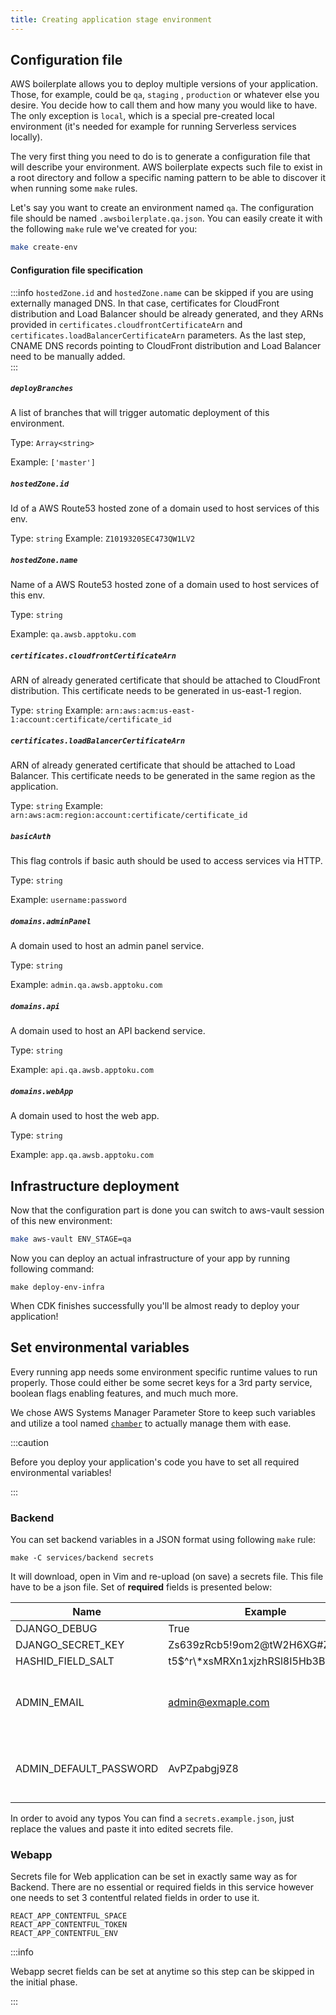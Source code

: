 ```yaml
---
title: Creating application stage environment
---
```


## Configuration file

AWS boilerplate allows you to deploy multiple versions of your application. Those, for example, could be `qa`, `staging`
, `production` or whatever else you desire. You decide how to call them and how many you would like to have. 
The only exception is `local`, which is a special pre-created local environment (it's needed for example for running Serverless services locally).      

The very first thing you need to do is to generate a configuration file that will describe your
environment. AWS boilerplate expects such file to exist in a root directory and follow a specific naming pattern to be
able to discover it when running some `make` rules.

Let's say you want to create an environment named `qa`. The configuration file should be named `.awsboilerplate.qa.json`.
You can easily create it with the following `make` rule we've created for you:

```sh
make create-env
```

#### Configuration file specification

:::info
`hostedZone.id` and `hostedZone.name` can be skipped if you are using externally managed DNS. In that case, certificates for CloudFront distribution and Load Balancer should be already generated, and they ARNs provided in `certificates.cloudfrontCertificateArn` and `certificates.loadBalancerCertificateArn` parameters. As the last step, CNAME DNS records pointing to CloudFront distribution and Load Balancer need to be manually added.  
:::

##### `deployBranches`

A list of branches that will trigger automatic deployment of this environment.

Type: `Array<string>`

Example: `['master']`

##### `hostedZone.id`

Id of a AWS Route53 hosted zone of a domain used to host services of this env.

Type: `string`
Example: `Z1019320SEC473QW1LV2`

##### `hostedZone.name`

Name of a AWS Route53 hosted zone of a domain used to host services of this env.

Type: `string`

Example: `qa.awsb.apptoku.com`

##### `certificates.cloudfrontCertificateArn`

ARN of already generated certificate that should be attached to CloudFront distribution. This certificate needs to be generated in us-east-1 region.

Type: `string`
Example: `arn:aws:acm:us-east-1:account:certificate/certificate_id`

##### `certificates.loadBalancerCertificateArn`

ARN of already generated certificate that should be attached to Load Balancer. This certificate needs to be generated in the same region as the application.

Type: `string`
Example: `arn:aws:acm:region:account:certificate/certificate_id`

##### `basicAuth`

This flag controls if basic auth should be used to access services via HTTP.

Type: `string`

Example: `username:password`

##### `domains.adminPanel`

A domain used to host an admin panel service.

Type: `string`

Example: `admin.qa.awsb.apptoku.com`

##### `domains.api`

A domain used to host an API backend service.

Type: `string`

Example: `api.qa.awsb.apptoku.com`

##### `domains.webApp`

A domain used to host the web app.

Type: `string`

Example: `app.qa.awsb.apptoku.com`

## Infrastructure deployment

Now that the configuration part is done you can switch to aws-vault session of this new environment:

```sh
make aws-vault ENV_STAGE=qa
```

Now you can deploy an actual infrastructure of your app by running following command:

```shell
make deploy-env-infra
```

When CDK finishes successfully you'll be almost ready to deploy your application!

## Set environmental variables

Every running app needs some environment specific runtime values to run properly. Those could either be some secret
keys for a 3rd party service, boolean flags enabling features, and much much more.

We chose AWS Systems Manager Parameter Store to keep such variables and utilize a tool named [`chamber`](https://github.com/segmentio/chamber)
to actually manage them with ease.

:::caution

Before you deploy your application's code you have to set all required environmental variables!

:::


### Backend

You can set backend variables in a JSON format using following `make` rule:

```shell
make -C services/backend secrets
```

It will download, open in Vim and re-upload (on save) a secrets file. This file have to be a json file.
Set of **required** fields is presented below:

| Name                   | Example                           | Description                                                                   |
| ---------------------- | --------------------------------- | ----------------------------------------------------------------------------- |
| DJANGO_DEBUG           | True                              | [docs](https://docs.djangoproject.com/en/3.0/ref/settings/#std:setting-DEBUG) |
| DJANGO_SECRET_KEY      | Zs639zRcb5!9om2@tW2H6XG#Znj^TB^I  | [docs](https://docs.djangoproject.com/en/3.0/ref/settings/#secret-key)        |
| HASHID_FIELD_SALT      | t5$^r\*xsMRXn1xjzhRSl8I5Hb3BUW$4U | [docs](https://github.com/nshafer/django-hashid-field#hashid_field_salt)      |
| ADMIN_EMAIL            | admin@exmaple.com                 | Will be used to create first super admin user                                 |
| ADMIN_DEFAULT_PASSWORD | AvPZpabgj9Z8                      | Will be used to create first super admin user                                 |

In order to avoid any typos You can find a `secrets.example.json`, just replace the values and paste it into edited secrets file.

### Webapp

Secrets file for Web application can be set in exactly same way as for Backend.
There are no essential or required fields in this service however one needs to set 3 contentful related fields in order to use it.
```shell
REACT_APP_CONTENTFUL_SPACE
REACT_APP_CONTENTFUL_TOKEN
REACT_APP_CONTENTFUL_ENV
```
:::info

Webapp secret fields can be set at anytime so this step can be skipped in the initial phase.

:::
 
